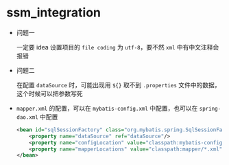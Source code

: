 # ssm_integration
- 问题一

    一定要 idea 设置项目的 `file coding` 为 `utf-8`，要不然 `xml` 中有中文注释会报错

- 问题二

    在配置 `dataSource` 时，可能出现用 `${}` 取不到 `.properties` 文件中的数据，这个时候可以把参数写死

- `mapper.xml` 的配置，可以在 `mybatis-config.xml` 中配置，也可以在 `spring-dao.xml` 中配置

    ```xml
    <bean id="sqlSessionFactory" class="org.mybatis.spring.SqlSessionFactoryBean">
    	<property name="dataSource" ref="dataSource"/>
    	<property name="configLocation" value="classpath:mybatis-config.xml"/>
    	<property name="mapperLocations" value="classpath:mapper/*.xml"/>
    </bean>
    ```

    

